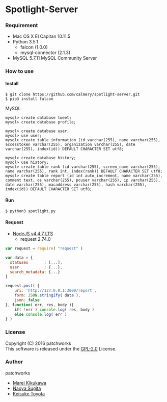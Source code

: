 # Spotlight-Server

### Requirement
- Mac OS X El Capitan 10.11.5
- Python 3.5.1
  - falcon (1.0.0)
  - mysql-connector (2.1.3)
- MySQL 5.7.11 MySQL Community Server

### How to use
#### Install
```
$ git clone https://github.com/calmery/spotlight-server.git  
$ pip3 install falcon
```  

MySQL  
```
mysql> create database tweet;  
mysql> create database profile;  

mysql> create database user;  
mysql> use user;  
mysql> create table information (id varchar(255), name varchar(255), accesstoken varchar(255), organization varchar(255), date varchar(255), index(id)) DEFAULT CHARACTER SET utf8;  

mysql> create database history;   
mysql> use history;  
mysql> create table rank (id varchar(255), screen_name varchar(255), name varchar(255), rank int, index(rank)) DEFAULT CHARACTER SET utf8;  
mysql> create table report (id int auto_increment, name varchar(255), comment text, os varchar(255), pcuser varchar(255), ip varchar(255), date varchar(255), macaddress varchar(255), hash varchar(255), index(id)) DEFAULT CHARACTER SET utf8;  
```

#### Run
```
$ python3 spotlight.py
```

#### Request
- [NodeJS v4.4.7 LTS](https://nodejs.org/en/)  
  - request 2.74.0

```javascript
var request = require( "request" )

var data = {
  statuses       : [...],
  user           : {...},
  search_metadata: {...}
}

request.post( {
    uri: 'http://127.0.0.1:3000/report',
    form: JSON.stringify( data ),
    json: false
}, function( err, res, body ){
    if( !err ) console.log( res, body )
    else console.log( err )
} )
```
### License
Copyright (C) 2016 patchworks  
This software is released under the [GPL-2.0](https://opensource.org/licenses/GPL-2.0) License.

### Author
patchworks
- [Marei Kikukawa](https://github.com/calmery)
- [Naoya Sugita](https://github.com/naoyasugita)
- [Keisuke Toyota](https://github.com/KeisukeToyota)
